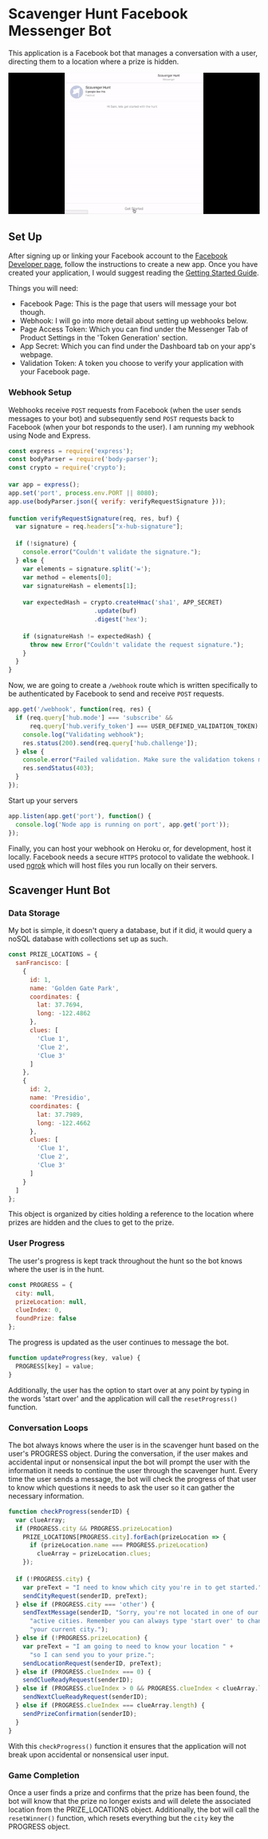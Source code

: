 # Scavenger Hunt Facebook Messenger Bot

This application is a Facebook bot that manages a conversation with a user, directing them to a location where a prize is hidden.

![](assets/FacebookBotDemo.gif)

## Set Up

After signing up or linking your Facebook account to the [Facebook Developer page](https://developers.facebook.com/), follow the instructions to create a new app. Once you have created your application, I would suggest reading the [Getting Started Guide](https://developers.facebook.com/docs/messenger-platform/guides/quick-start).

Things you will need:
- Facebook Page: This is the page that users will message your bot though.
- Webhook: I will go into more detail about setting up webhooks below.
- Page Access Token: Which you can find under the Messenger Tab of Product Settings in the 'Token Generation' section.
- App Secret: Which you can find under the Dashboard tab on your app's webpage.
- Validation Token: A token you choose to verify your application with your Facebook page.

### Webhook Setup

Webhooks receive `POST` requests from Facebook (when the user sends messages to your bot) and subsequently send `POST` requests back to Facebook (when your bot responds to the user). I am running my webhook using Node and Express.

```javascript
const express = require('express');
const bodyParser = require('body-parser');
const crypto = require('crypto');

var app = express();
app.set('port', process.env.PORT || 8080);
app.use(bodyParser.json({ verify: verifyRequestSignature }));

function verifyRequestSignature(req, res, buf) {
  var signature = req.headers["x-hub-signature"];

  if (!signature) {
    console.error("Couldn't validate the signature.");
  } else {
    var elements = signature.split('=');
    var method = elements[0];
    var signatureHash = elements[1];

    var expectedHash = crypto.createHmac('sha1', APP_SECRET)
                        .update(buf)
                        .digest('hex');

    if (signatureHash != expectedHash) {
      throw new Error("Couldn't validate the request signature.");
    }
  }
}
```

Now, we are going to create a `/webhook` route which is written specifically to be authenticated by Facebook to send and receive `POST` requests.

```javascript
app.get('/webhook', function(req, res) {
  if (req.query['hub.mode'] === 'subscribe' &&
      req.query['hub.verify_token'] === USER_DEFINED_VALIDATION_TOKEN) {
    console.log("Validating webhook");
    res.status(200).send(req.query['hub.challenge']);
  } else {
    console.error("Failed validation. Make sure the validation tokens match.");
    res.sendStatus(403);
  }
});
```

Start up your servers

```javascript
app.listen(app.get('port'), function() {
  console.log('Node app is running on port', app.get('port'));
});
```

Finally, you can host your webhook on Heroku or, for development, host it locally. Facebook needs a secure `HTTPS` protocol to validate the webhook. I used [ngrok](https://ngrok.com/) which will host files you run locally on their servers.

## Scavenger Hunt Bot

### Data Storage

My bot is simple, it doesn't query a database, but if it did, it would query a noSQL database with collections set up as such.

```javascript
const PRIZE_LOCATIONS = {
  sanFrancisco: [
    {
      id: 1,
      name: 'Golden Gate Park',
      coordinates: {
        lat: 37.7694,
        long: -122.4862
      },
      clues: [
        'Clue 1',
        'Clue 2',
        'Clue 3'
      ]
    },
    {
      id: 2,
      name: 'Presidio',
      coordinates: {
        lat: 37.7989,
        long: -122.4662
      },
      clues: [
        'Clue 1',
        'Clue 2',
        'Clue 3'
      ]
    }
  ]
};
```

This object is organized by cities holding a reference to the location where prizes are hidden and the clues to get to the prize.

### User Progress

The user's progress is kept track throughout the hunt so the bot knows where the user is in the hunt.

```javascript
const PROGRESS = {
  city: null,
  prizeLocation: null,
  clueIndex: 0,
  foundPrize: false
};
```

The progress is updated as the user continues to message the bot.

```javascript
function updateProgress(key, value) {
  PROGRESS[key] = value;
}
```

Additionally, the user has the option to start over at any point by typing in the words 'start over' and the application will call the `resetProgress()` function.

### Conversation Loops

The bot always knows where the user is in the scavenger hunt based on the user's PROGRESS object. During the conversation, if the user makes and accidental input or nonsensical input the bot will prompt the user with the information it needs to continue the user through the scavenger hunt. Every time the user sends a message, the bot will check the progress of that user to know which questions it needs to ask the user so it can gather the necessary information.

```javascript
function checkProgress(senderID) {
  var clueArray;
  if (PROGRESS.city && PROGRESS.prizeLocation)
    PRIZE_LOCATIONS[PROGRESS.city].forEach(prizeLocation => {
      if (prizeLocation.name === PROGRESS.prizeLocation)
        clueArray = prizeLocation.clues;
    });

  if (!PROGRESS.city) {
    var preText = "I need to know which city you're in to get started.";
    sendCityRequest(senderID, preText);
  } else if (PROGRESS.city === 'other') {
    sendTextMessage(senderID, "Sorry, you're not located in one of our " +
      "active cities. Remember you can always type 'start over' to change" +
      "your current city.");
  } else if (!PROGRESS.prizeLocation) {
    var preText = "I am going to need to know your location " +
      "so I can send you to your prize.";
    sendLocationRequest(senderID, preText);
  } else if (PROGRESS.clueIndex === 0) {
    sendClueReadyRequest(senderID);
  } else if (PROGRESS.clueIndex > 0 && PROGRESS.clueIndex < clueArray.length) {
    sendNextClueReadyRequest(senderID);
  } else if (PROGRESS.clueIndex === clueArray.length) {
    sendPrizeConfirmation(senderID);
  }
}
```

With this `checkProgress()` function it ensures that the application will not break upon accidental or nonsensical user input.

### Game Completion

Once a user finds a prize and confirms that the prize has been found, the bot will know that the prize no longer exists and will delete the associated location from the PRIZE_LOCATIONS object. Additionally, the bot will call the `resetWinner()` function, which resets everything but the `city` key the PROGRESS object.
